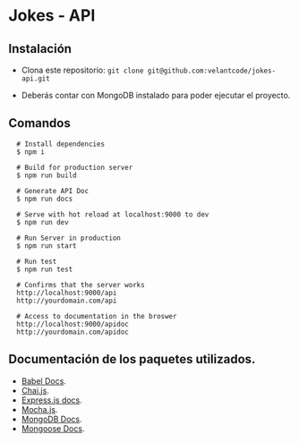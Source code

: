 # Jokes - API

## Instalación

- Clona este repositorio: `git clone git@github.com:velantcode/jokes-api.git`

- Deberás contar con MongoDB instalado para poder ejecutar el proyecto.

## Comandos

```
  # Install dependencies
  $ npm i

  # Build for production server
  $ npm run build

  # Generate API Doc
  $ npm run docs

  # Serve with hot reload at localhost:9000 to dev
  $ npm run dev

  # Run Server in production
  $ npm run start

  # Run test
  $ npm run test

  # Confirms that the server works
  http://localhost:9000/api
  http://yourdomain.com/api

  # Access to documentation in the broswer
  http://localhost:9000/apidoc
  http://yourdomain.com/apidoc
```

## Documentación de los paquetes utilizados.

- [Babel Docs](https://babeljs.io/).
- [Chai.js](https://chaijs.com/).
- [Express.js docs](https://expressjs.com).
- [Mocha.js](https://mochajs.org/).
- [MongoDB Docs](https://docs.mongodb.com/drivers/node/current/).
- [Mongoose Docs](https://mongoosejs.com/docs/).
